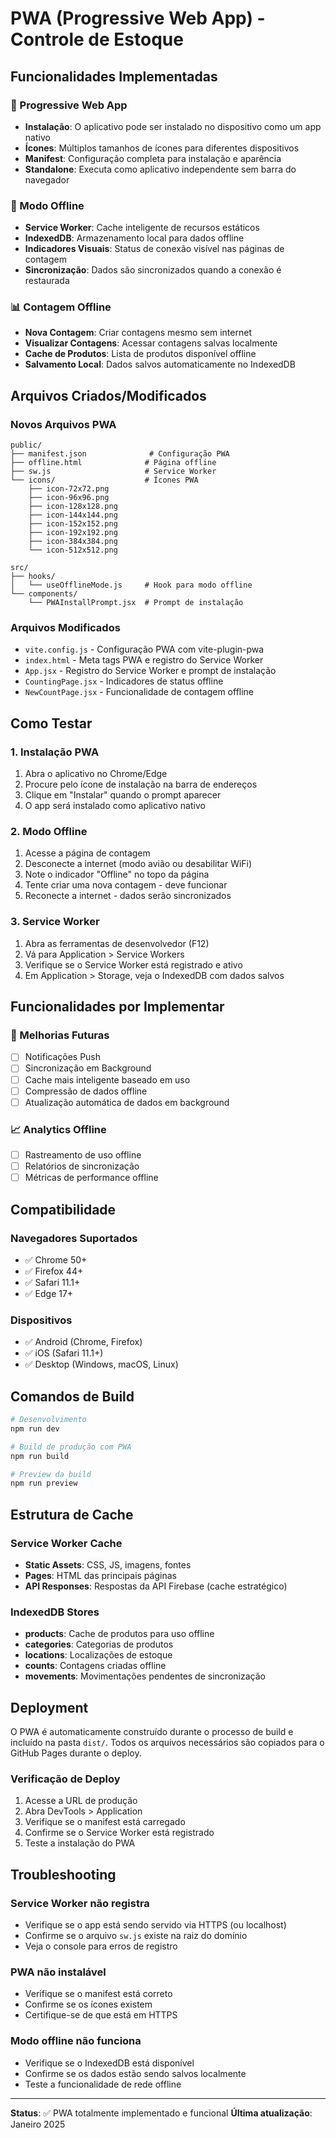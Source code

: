 # PWA (Progressive Web App) - Controle de Estoque

## Funcionalidades Implementadas

### 📱 Progressive Web App
- **Instalação**: O aplicativo pode ser instalado no dispositivo como um app nativo
- **Ícones**: Múltiplos tamanhos de ícones para diferentes dispositivos
- **Manifest**: Configuração completa para instalação e aparência
- **Standalone**: Executa como aplicativo independente sem barra do navegador

### 🔄 Modo Offline
- **Service Worker**: Cache inteligente de recursos estáticos
- **IndexedDB**: Armazenamento local para dados offline
- **Indicadores Visuais**: Status de conexão visível nas páginas de contagem
- **Sincronização**: Dados são sincronizados quando a conexão é restaurada

### 📊 Contagem Offline
- **Nova Contagem**: Criar contagens mesmo sem internet
- **Visualizar Contagens**: Acessar contagens salvas localmente
- **Cache de Produtos**: Lista de produtos disponível offline
- **Salvamento Local**: Dados salvos automaticamente no IndexedDB

## Arquivos Criados/Modificados

### Novos Arquivos PWA
```
public/
├── manifest.json              # Configuração PWA
├── offline.html              # Página offline
├── sw.js                     # Service Worker
└── icons/                    # Ícones PWA
    ├── icon-72x72.png
    ├── icon-96x96.png
    ├── icon-128x128.png
    ├── icon-144x144.png
    ├── icon-152x152.png
    ├── icon-192x192.png
    ├── icon-384x384.png
    └── icon-512x512.png

src/
├── hooks/
│   └── useOfflineMode.js     # Hook para modo offline
└── components/
    └── PWAInstallPrompt.jsx  # Prompt de instalação
```

### Arquivos Modificados
- `vite.config.js` - Configuração PWA com vite-plugin-pwa
- `index.html` - Meta tags PWA e registro do Service Worker
- `App.jsx` - Registro do Service Worker e prompt de instalação
- `CountingPage.jsx` - Indicadores de status offline
- `NewCountPage.jsx` - Funcionalidade de contagem offline

## Como Testar

### 1. Instalação PWA
1. Abra o aplicativo no Chrome/Edge
2. Procure pelo ícone de instalação na barra de endereços
3. Clique em "Instalar" quando o prompt aparecer
4. O app será instalado como aplicativo nativo

### 2. Modo Offline
1. Acesse a página de contagem
2. Desconecte a internet (modo avião ou desabilitar WiFi)
3. Note o indicador "Offline" no topo da página
4. Tente criar uma nova contagem - deve funcionar
5. Reconecte a internet - dados serão sincronizados

### 3. Service Worker
1. Abra as ferramentas de desenvolvedor (F12)
2. Vá para Application > Service Workers
3. Verifique se o Service Worker está registrado e ativo
4. Em Application > Storage, veja o IndexedDB com dados salvos

## Funcionalidades por Implementar

### 🚀 Melhorias Futuras
- [ ] Notificações Push
- [ ] Sincronização em Background
- [ ] Cache mais inteligente baseado em uso
- [ ] Compressão de dados offline
- [ ] Atualização automática de dados em background

### 📈 Analytics Offline
- [ ] Rastreamento de uso offline
- [ ] Relatórios de sincronização
- [ ] Métricas de performance offline

## Compatibilidade

### Navegadores Suportados
- ✅ Chrome 50+
- ✅ Firefox 44+
- ✅ Safari 11.1+
- ✅ Edge 17+

### Dispositivos
- ✅ Android (Chrome, Firefox)
- ✅ iOS (Safari 11.1+)
- ✅ Desktop (Windows, macOS, Linux)

## Comandos de Build

```bash
# Desenvolvimento
npm run dev

# Build de produção com PWA
npm run build

# Preview da build
npm run preview
```

## Estrutura de Cache

### Service Worker Cache
- **Static Assets**: CSS, JS, imagens, fontes
- **Pages**: HTML das principais páginas
- **API Responses**: Respostas da API Firebase (cache estratégico)

### IndexedDB Stores
- **products**: Cache de produtos para uso offline
- **categories**: Categorias de produtos
- **locations**: Localizações de estoque
- **counts**: Contagens criadas offline
- **movements**: Movimentações pendentes de sincronização

## Deployment

O PWA é automaticamente construído durante o processo de build e incluído na pasta `dist/`. Todos os arquivos necessários são copiados para o GitHub Pages durante o deploy.

### Verificação de Deploy
1. Acesse a URL de produção
2. Abra DevTools > Application
3. Verifique se o manifest está carregado
4. Confirme se o Service Worker está registrado
5. Teste a instalação do PWA

## Troubleshooting

### Service Worker não registra
- Verifique se o app está sendo servido via HTTPS (ou localhost)
- Confirme se o arquivo `sw.js` existe na raiz do domínio
- Veja o console para erros de registro

### PWA não instalável
- Verifique se o manifest está correto
- Confirme se os ícones existem
- Certifique-se de que está em HTTPS

### Modo offline não funciona
- Verifique se o IndexedDB está disponível
- Confirme se os dados estão sendo salvos localmente
- Teste a funcionalidade de rede offline

---

**Status**: ✅ PWA totalmente implementado e funcional
**Última atualização**: Janeiro 2025
